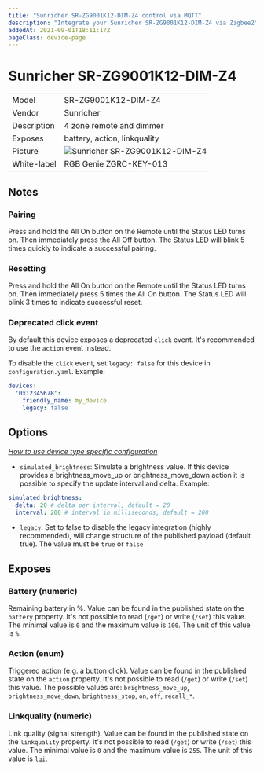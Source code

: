 ```yaml
---
title: "Sunricher SR-ZG9001K12-DIM-Z4 control via MQTT"
description: "Integrate your Sunricher SR-ZG9001K12-DIM-Z4 via Zigbee2MQTT with whatever smart home infrastructure you are using without the vendor's bridge or gateway."
addedAt: 2021-09-01T18:11:17Z
pageClass: device-page
---
```


<!-- !!!! -->
<!-- ATTENTION: This file is auto-generated through docgen! -->
<!-- You can only edit the "Notes"-Section between the two comment lines "Notes BEGIN" and "Notes END". -->
<!-- Do not use h1 or h2 heading within "## Notes"-Section. -->
<!-- !!!! -->

# Sunricher SR-ZG9001K12-DIM-Z4

|     |     |
|-----|-----|
| Model | SR-ZG9001K12-DIM-Z4  |
| Vendor  | Sunricher  |
| Description | 4 zone remote and dimmer |
| Exposes | battery, action, linkquality |
| Picture | ![Sunricher SR-ZG9001K12-DIM-Z4](https://www.zigbee2mqtt.io/images/devices/SR-ZG9001K12-DIM-Z4.jpg) |
| White-label | RGB Genie ZGRC-KEY-013 |


<!-- Notes BEGIN: You can edit here. Add "## Notes" headline if not already present. -->
## Notes


### Pairing
Press and hold the All On button on the Remote until the Status LED turns on. Then immediately press the All Off button. The Status LED will blink 5 times quickly to indicate a successful pairing.

### Resetting
Press and hold the All On button on the Remote until the Status LED turns on. Then immediately press 5 times the All On button. The Status LED will blink 3 times to indicate successful reset.


### Deprecated click event
By default this device exposes a deprecated `click` event. It's recommended to use the `action` event instead.

To disable the `click` event, set `legacy: false` for this device in `configuration.yaml`. Example:

```yaml
devices:
  '0x12345678':
    friendly_name: my_device
    legacy: false
```
<!-- Notes END: Do not edit below this line -->


## Options
*[How to use device type specific configuration](../guide/configuration/devices-groups.md#specific-device-options)*

* `simulated_brightness`: Simulate a brightness value. If this device provides a brightness_move_up or brightness_move_down action it is possible to specify the update interval and delta. Example:
```yaml
simulated_brightness:
  delta: 20 # delta per interval, default = 20
  interval: 200 # interval in milliseconds, default = 200
```

* `legacy`: Set to false to disable the legacy integration (highly recommended), will change structure of the published payload (default true). The value must be `true` or `false`


## Exposes

### Battery (numeric)
Remaining battery in %.
Value can be found in the published state on the `battery` property.
It's not possible to read (`/get`) or write (`/set`) this value.
The minimal value is `0` and the maximum value is `100`.
The unit of this value is `%`.

### Action (enum)
Triggered action (e.g. a button click).
Value can be found in the published state on the `action` property.
It's not possible to read (`/get`) or write (`/set`) this value.
The possible values are: `brightness_move_up`, `brightness_move_down`, `brightness_stop`, `on`, `off`, `recall_*`.

### Linkquality (numeric)
Link quality (signal strength).
Value can be found in the published state on the `linkquality` property.
It's not possible to read (`/get`) or write (`/set`) this value.
The minimal value is `0` and the maximum value is `255`.
The unit of this value is `lqi`.

